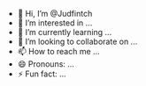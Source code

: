 - 👋 Hi, I’m @Judfintch
- 👀 I’m interested in ...
- 🌱 I’m currently learning ...
- 💞️ I’m looking to collaborate on ...
- 📫 How to reach me ...
- 😄 Pronouns: ...
- ⚡ Fun fact: ...

<!---
Judfintch/Judfintch is a ✨ special ✨ repository because its `README.md` (this file) appears on your GitHub profile.
You can click the Preview link to take a look at your changes.
--->
